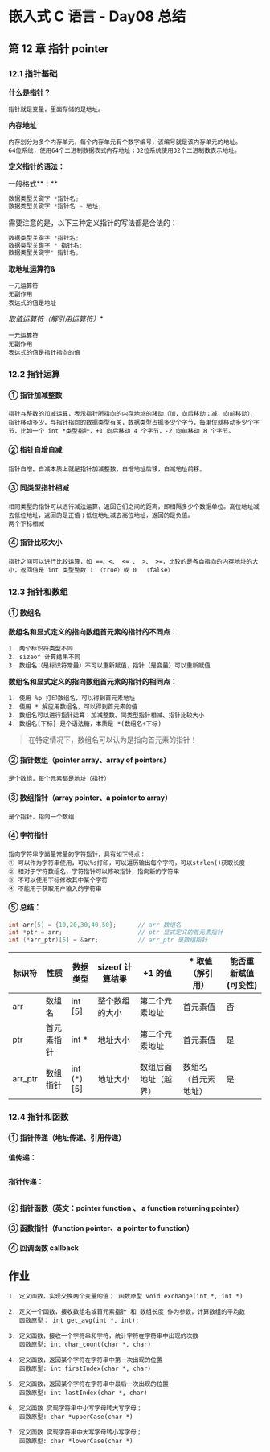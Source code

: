 # 嵌入式 C 语言 - Day08 总结

## 第 12 章 指针 pointer

### 12.1 指针基础

**什么是指针？**

```
指针就是变量，里面存储的是地址。
```

**内存地址**

```
内存划分为多个内存单元，每个内存单元有个数字编号，该编号就是该内存单元的地址。
64位系统，使用64个二进制数据表式内存地址；32位系统使用32个二进制数表示地址。
```

**定义指针的语法：**

一般格式**：**

```c
数据类型关键字 *指针名;
数据类型关键字 *指针名 = 地址;
```

需要注意的是，以下三种定义指针的写法都是合法的：

```c
数据类型关键字 *指针名;
数据类型关键字 * 指针名;
数据类型关键字* 指针名;
```

**取地址运算符&**

```
一元运算符 
无副作用 
表达式的值是地址
```

**取值运算符*（解引用运算符）**

```
一元运算符 
无副作用 
表达式的值是指针指向的值
```

### 12.2 指针运算

#### ① 指针加减整数

```
指针与整数的加减运算，表示指针所指向的内存地址的移动（加，向后移动；减，向前移动），指针移动多少，与指针指向的数据类型有关，数据类型占据多少个字节，每单位就移动多少个字节，比如一个 int *类型指针，+1 向后移动 4 个字节，-2 向前移动 8 个字节。
```

#### ② 指针自增自减

```
指针自增、自减本质上就是指针加减整数，自增地址后移，自减地址前移。
```

#### ③ 同类型指针相减

```
相同类型的指针可以进行减法运算，返回它们之间的距离，即相隔多少个数据单位。高位地址减去低位地址，返回的是正值；低位地址减去高位地址，返回的是负值。
两个下标相减
```

#### ④ 指针比较大小

```
指针之间可以进行比较运算，如 ==、<、 <= 、 >、 >=，比较的是各自指向的内存地址的大小，返回值是 int 类型整数 1 （true）或 0  （false）
```

### 12.3 指针和数组

#### ① 数组名

**数组名和显式定义的指向数组首元素的指针的不同点：**

```
1. 两个标识符类型不同
2. sizeof 计算结果不同
3. 数组名（是标识符常量）不可以重新赋值，指针（是变量）可以重新赋值
```

**数组名和显式定义的指向数组首元素的指针的相同点：**

```
1. 使用 %p 打印数组名，可以得到首元素地址
2. 使用 * 解应用数组名，可以得到首元素的值
3. 数组名可以进行指针运算：加减整数、同类型指针相减、指针比较大小
4. 数组名[下标] 是个语法糖，本质是 *(数组名+下标)
```

> 在特定情况下，数组名可以认为是指向首元素的指针！

#### ② 指针数组（pointer array、array of pointers）

```
是个数组，每个元素都是地址（指针）
```

#### ③ 数组指针（array pointer、a pointer to array）

```
是个指针，指向一个数组
```

#### ④ 字符指针

```
指向字符串字面量常量的字符指针，具有如下特点：
① 可以作为字符串使用，可以%s打印，可以遍历输出每个字符，可以strlen()获取长度
② 相对于字符数组名，字符指针可以修改指针，指向新的字符串
③ 不可以使用下标修改其中某个字符
④ 不能用于获取用户输入的字符串
```

#### ⑤ 总结：

```c
int arr[5] = {10,20,30,40,50};		// arr 数组名
int *ptr = arr;  					// ptr 显式定义的首元素指针
int (*arr_ptr)[5] = &arr;  			// arr_ptr 是数组指针
```

| 标识符  | 性质       | 数据类型   | sizeof 计算结果 | +1 的值              | * 取值（解引用）     | 能否重新赋值(可变性) |
| ------- | ---------- | ---------- | --------------- | -------------------- | -------------------- | -------------------- |
| arr     | 数组名     | int [5]    | 整个数组的大小  | 第二个元素地址       | 首元素值             | 否                   |
| ptr     | 首元素指针 | int *      | 地址大小        | 第二个元素地址       | 首元素值             | 是                   |
| arr_ptr | 数组指针   | int (*)[5] | 地址大小        | 数组后面地址（越界） | 数组名（首元素地址） | 是                   |

### 12.4 指针和函数

#### ① 指针传递（地址传递、引用传递）

**值传递：**

```

```

**指针传递：**

```

```

#### ② 指针函数（英文：pointer function 、 a function returning pointer）

#### ③ 函数指针（function pointer、a pointer to function）

#### ④ 回调函数 callback

## 作业

```
1. 定义函数，实现交换两个变量的值； 函数原型 void exchange(int *, int *)

2. 定义一个函数，接收数组名或首元素指针 和 数组长度 作为参数，计算数组的平均数
   函数原型： int get_avg(int *, int);
   
3. 定义函数，接收一个字符串和字符，统计字符在字符串中出现的次数
   函数原型: int char_count(char *, char)
   
4. 定义函数，返回某个字符在字符串中第一次出现的位置	   
   函数原型: int firstIndex(char *, char)
   
5. 定义函数，返回某个字符在字符串中最后一次出现的位置  
   函数原型: int lastIndex(char *, char)
  
6. 定义函数 实现字符串中小写字母转大写字母； 
   函数原型: char *upperCase(char *)
   
7. 定义函数 实现字符串中大写字母转小写字母；  
   函数原型: char *lowerCase(char *)
   
```
